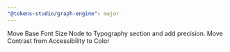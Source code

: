 ```yaml
---
"@tokens-studio/graph-engine": major
---
```


Move Base Font Size Node to Typography section and add precision.
Move Contrast from Accessibility to Color

